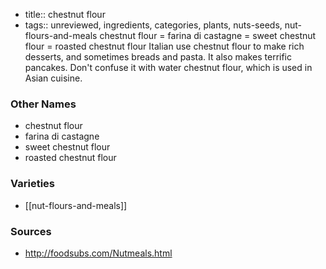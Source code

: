 - title:: chestnut flour
- tags:: unreviewed, ingredients, categories, plants, nuts-seeds, nut-flours-and-meals
chestnut flour = farina di castagne = sweet chestnut flour = roasted chestnut flour Italian use chestnut flour to make rich desserts, and sometimes breads and pasta. It also makes terrific pancakes. Don't confuse it with water chestnut flour, which is used in Asian cuisine.

### Other Names

* chestnut flour
* farina di castagne
* sweet chestnut flour
* roasted chestnut flour

### Varieties

* [[nut-flours-and-meals]]

### Sources
* http://foodsubs.com/Nutmeals.html
